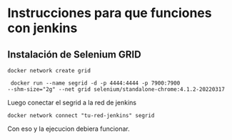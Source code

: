 # Instrucciones para que funciones con jenkins

## Instalación de Selenium GRID

<code>docker network create grid</code>

<code> docker run --name segrid -d -p 4444:4444 -p 7900:7900 --shm-size="2g" --net grid selenium/standalone-chrome:4.1.2-20220317 </code>

Luego conectar el segrid a la red de jenkins

<code>docker network connect "tu-red-jenkins" segrid</code>

Con eso y la ejecucion debiera funcionar.
